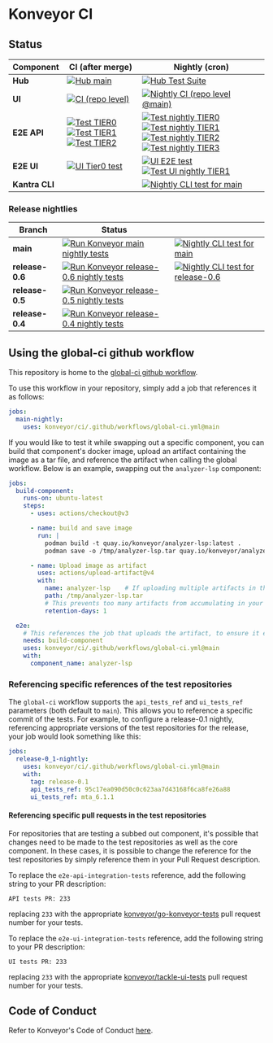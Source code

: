 # Konveyor CI

## Status

Component | CI (after merge) | Nightly (cron)
--|--|--
**Hub** | [![Hub main](https://github.com/konveyor/tackle2-hub/actions/workflows/main.yml/badge.svg?branch=main)](https://github.com/konveyor/tackle2-hub/actions/workflows/main.yml) | [![Hub Test Suite](https://github.com/konveyor/tackle2-hub/actions/workflows/test-nightly.yml/badge.svg?branch=main)](https://github.com/konveyor/tackle2-hub/actions/workflows/test-nightly.yml)
**UI** | [![CI (repo level)](https://github.com/konveyor/tackle2-ui/actions/workflows/ci-repo.yml/badge.svg?branch=main)](https://github.com/konveyor/tackle2-ui/actions/workflows/ci-repo.yml) | [![Nightly CI (repo level @main)](https://github.com/konveyor/tackle2-ui/actions/workflows/nightly-ci-repo.yaml/badge.svg?event=schedule)](https://github.com/konveyor/tackle2-ui/actions/workflows/nightly-ci-repo.yaml)
**E2E API** | [![Test TIER0](https://github.com/konveyor/go-konveyor-tests/actions/workflows/main-tier0.yml/badge.svg)](https://github.com/konveyor/go-konveyor-tests/actions/workflows/main-tier0.yml) [![Test TIER1](https://github.com/konveyor/go-konveyor-tests/actions/workflows/main-tier1.yml/badge.svg)](https://github.com/konveyor/go-konveyor-tests/actions/workflows/main-tier1.yml) [![Test TIER2](https://github.com/konveyor/go-konveyor-tests/actions/workflows/main-tier2.yml/badge.svg)](https://github.com/konveyor/go-konveyor-tests/actions/workflows/main-tier2.yml) | [![Test nightly TIER0](https://github.com/konveyor/go-konveyor-tests/actions/workflows/nightly-tier0.yml/badge.svg)](https://github.com/konveyor/go-konveyor-tests/actions/workflows/nightly-tier0.yml) [![Test nightly TIER1](https://github.com/konveyor/go-konveyor-tests/actions/workflows/nightly-tier1.yml/badge.svg)](https://github.com/konveyor/go-konveyor-tests/actions/workflows/nightly-tier1.yml) [![Test nightly TIER2](https://github.com/konveyor/go-konveyor-tests/actions/workflows/nightly-tier2.yml/badge.svg)](https://github.com/konveyor/go-konveyor-tests/actions/workflows/nightly-tier2.yml) [![Test nightly TIER3](https://img.shields.io/endpoint?url=https%3A%2F%2Fsajidmansoori12.pythonanywhere.com%2Fretrieve_data%3Fpipeline%3Dtier3-nightly&cacheSeconds=60)](https://jenkins-csb-migrationqe-main.dno.corp.redhat.com/view/MTA/job/mta/job/konveyor-tier3-nightly/)
**E2E UI** | [![UI Tier0 test](https://github.com/konveyor/tackle-ui-tests/actions/workflows/ui-tier0.yaml/badge.svg?branch=main)](https://github.com/konveyor/tackle-ui-tests/actions/workflows/ui-tier0.yaml) | [![UI E2E test](https://github.com/konveyor/tackle-ui-tests/actions/workflows/k8s-cron.yml/badge.svg?branch=main)](https://github.com/konveyor/tackle-ui-tests/actions/workflows/k8s-cron.yml) [![Test UI nightly TIER1](https://img.shields.io/endpoint?url=https%3A%2F%2Fsajidmansoori12.pythonanywhere.com%2Fretrieve_data%3Fpipeline%3Dui-tier1-nightly&cacheSeconds=60)](https://jenkins-csb-migrationqe-main.dno.corp.redhat.com/view/Konveyor/job/mta/job/konveyor-ui-tier1-nightly/)
**Kantra CLI** | | [![Nightly CLI test for main](https://github.com/konveyor-ecosystem/kantra-cli-tests/actions/workflows/nightly-main-latest.yaml/badge.svg)](https://github.com/konveyor-ecosystem/kantra-cli-tests/actions/workflows/nightly-main-latest.yaml)

### Release nightlies

Branch | Status | &nbsp;
--|--|--
**main** | [![Run Konveyor main nightly tests](https://github.com/konveyor/ci/actions/workflows/nightly-main.yaml/badge.svg?branch=main)](https://github.com/konveyor/ci/actions/workflows/nightly-main.yaml) | [![Nightly CLI test for main](https://github.com/konveyor-ecosystem/kantra-cli-tests/actions/workflows/nightly-main-latest.yaml/badge.svg)](https://github.com/konveyor-ecosystem/kantra-cli-tests/actions/workflows/nightly-main-latest.yaml)
**release-0.6** | [![Run Konveyor release-0.6 nightly tests](https://github.com/konveyor/ci/actions/workflows/nightly-release-0.6.yaml/badge.svg?branch=main)](https://github.com/konveyor/ci/actions/workflows/nightly-release-0.6.yaml) | [![Nightly CLI test for release-0.6](https://github.com/konveyor-ecosystem/kantra-cli-tests/actions/workflows/nightly-main-release06.yaml/badge.svg)](https://github.com/konveyor-ecosystem/kantra-cli-tests/actions/workflows/nightly-main-release06.yaml)
**release-0.5** | [![Run Konveyor release-0.5 nightly tests](https://github.com/konveyor/ci/actions/workflows/nightly-release-0.5.yaml/badge.svg?branch=main)](https://github.com/konveyor/ci/actions/workflows/nightly-release-0.5.yaml) |
**release-0.4** | [![Run Konveyor release-0.4 nightly tests](https://github.com/konveyor/ci/actions/workflows/nightly-release-0.4.yaml/badge.svg?branch=main)](https://github.com/konveyor/ci/actions/workflows/nightly-release-0.4.yaml) |



## Using the global-ci github workflow

This repository is home to the [global-ci github workflow](https://github.com/konveyor/ci/tree/main/.github/workflows/global-ci.yml).

To use this workflow in your repository, simply add a job that references it as follows:

```yaml
jobs:
  main-nightly:
    uses: konveyor/ci/.github/workflows/global-ci.yml@main
```

If you would like to test it while swapping out a specific component, you can build that component's docker image, upload an artifact
containing the image as a tar file, and reference the artifact when calling the global workflow. Below is an example, swapping out the
`analyzer-lsp` component:


```yaml
jobs:
  build-component:
    runs-on: ubuntu-latest
    steps:
      - uses: actions/checkout@v3

      - name: build and save image
        run: |
          podman build -t quay.io/konveyor/analyzer-lsp:latest .
          podman save -o /tmp/analyzer-lsp.tar quay.io/konveyor/analyzer-lsp:latest

      - name: Upload image as artifact
        uses: actions/upload-artifact@v4
        with:
          name: analyzer-lsp    # If uploading multiple artifacts in the workflow, make sure there is a unique name for each
          path: /tmp/analyzer-lsp.tar
          # This prevents too many artifacts from accumulating in your repository
          retention-days: 1

  e2e:
    # This references the job that uploads the artifact, to ensure it exists before the job is run
    needs: build-component
    uses: konveyor/ci/.github/workflows/global-ci.yml@main
    with:
      component_name: analyzer-lsp
```

### Referencing specific references of the test repositories

The `global-ci` workflow supports the `api_tests_ref` and `ui_tests_ref` parameters (both default to `main`). This allows you to reference a specific commit of the tests. For example, to configure a release-0.1 nightly, referencing appropriate versions of the test repositories for the release, your job would look something like this:

```yaml
jobs:
  release-0_1-nightly:
    uses: konveyor/ci/.github/workflows/global-ci.yml@main
    with:
      tag: release-0.1
      api_tests_ref: 95c17ea090d50c0c623aa7d43168f6ca8fe26a88
      ui_tests_ref: mta_6.1.1
```

#### Referencing specific pull requests in the test repositories

For repositories that are testing a subbed out component, it's possible that changes need to be made to the test repositories as well as the core component. In these cases, it is possible to change the reference for the test repositories by simply reference them in your Pull Request description.

To replace the `e2e-api-integration-tests` reference, add the following string to your PR description:

```
API tests PR: 233
```

replacing `233` with the appropriate [konveyor/go-konveyor-tests](https://github.com/konveyor/go-konveyor-tests) pull request number for your tests.


To replace the `e2e-ui-integration-tests` reference, add the following string to your PR description:

```
UI tests PR: 233
```

replacing `233` with the appropriate [konveyor/tackle-ui-tests](https://github.com/konveyor/tackle-ui-tests) pull request number for your tests.


## Code of Conduct
Refer to Konveyor's Code of Conduct [here](https://github.com/konveyor/community/blob/main/CODE_OF_CONDUCT.md).

